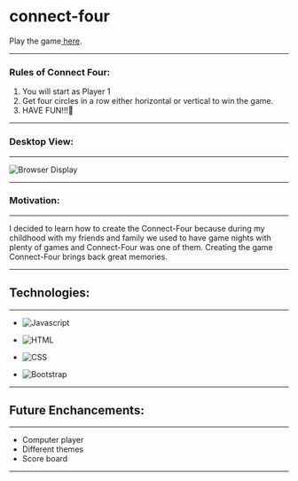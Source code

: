 # connect-four
Play the game<a href="https://connect-four-abygaelle.surge.sh/" target="_blank"> here</a>.


____
### Rules of Connect Four:
1. You will start as Player 1
2. Get four circles in a row either horizontal or vertical to win the game.
3. HAVE FUN!!!🥳
______________
### Desktop View:
___
![Browser Display](https://imgur.com/2FY00At.jpg)



___
### Motivation:
___
I decided to learn how to create the Connect-Four because during my childhood with my friends and family we used to have game nights with plenty of games and Connect-Four was one of them. Creating the game Connect-Four brings back great memories.

_______
## Technologies:
___

* ![Javascript](https://img.shields.io/badge/JavaScript-F7DF1E?style=for-the-badge&logo=javascript&logoColor=black)

* ![HTML](https://img.shields.io/badge/HTML-239120?style=for-the-badge&logo=html5&logoColor=white)

* ![CSS](https://img.shields.io/badge/CSS-239120?&style=for-the-badge&logo=css3&logoColor=white)

* ![Bootstrap](https://img.shields.io/badge/Bootstrap-563D7C?style=for-the-badge&logo=bootstrap&logoColor=white)

___
## Future Enchancements:
___
* Computer player
* Different themes
* Score board
___
